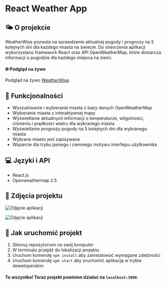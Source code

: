 # React Weather App  

## 🌤️ O projekcie
  
WeatherWise pozwala na sprawdzenie aktualnej pogody i prognozy na 5 kolejnych dni dla każdego miasta na świecie. Do stworzenia aplikacji wykorzystano framework React oraz API OpenWeatherMap, które dostarcza informacji o pogodzie dla każdego miejsca na ziemi.


#### 🌐 Podgląd na żywo

Podgląd na żywo [WeatherWise](https://yndh.github.io/weather-app/).


## 🧐 Funkcjonalności

* Wyszukiwanie i wybieranie miasta z bazy danych OpenWeatherMap
* Wybieranie miasta z interaktywnej mapy
* Wyświetlanie aktualnych informacji o temperaturze, wilgotności, ciśnieniu i prędkości wiatru dla wybranego miasta
* Wyświetlanie prognozy pogody na 5 kolejnych dni dla wybranego miasta
* Wybrane miasto jest zapisywane
* Wsparcie dla trybu jasnego i ciemnego motywu interfejsu użytkownika



## 💻 Języki i API

* React.js
* Openweathermap 2.5

## 📸 Zdjęcia projektu

![Zdjęcie aplikacji](https://cdn.discordapp.com/attachments/826446165784002561/1092054618592252024/weatherwise.png)

![Zdjęcie aplikacji](https://cdn.discordapp.com/attachments/826446165784002561/1092054618856509440/weatherwise1.png)


## 🚀 Jak uruchomić projekt

1. Sklonuj repozytorium na swój komputer
2. W terminalu przejdź do lokalizacji projektu
3. Uruchom komendę `npm install` aby zainstalować wymagane zależności
4. Uruchom komendę `npm start` aby uruchomić aplikację w trybie deweloperskim
#### To wszystko! Teraz projekt powinien działać na `localhost:3000`.
